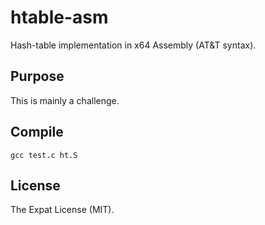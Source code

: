 # htable-asm

Hash-table implementation in x64 Assembly (AT&T syntax).

## Purpose

This is mainly a challenge.

## Compile

```gcc test.c ht.S```

## License

The Expat License (MIT).

